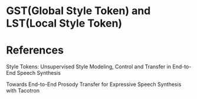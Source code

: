 # GST(Global Style Token) and LST(Local Style Token)

# References 

Style Tokens: Unsupervised Style Modeling, Control and Transfer in End-to-End Speech Synthesis

Towards End-to-End Prosody Transfer for Expressive Speech Synthesis with Tacotron

